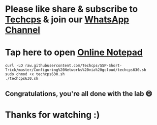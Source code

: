 

# Please like share & subscribe to [Techcps](https://www.youtube.com/@techcps) & join our [WhatsApp Channel](https://whatsapp.com/channel/0029Va9nne147XeIFkXYv71A)

# Tap here to open [Online Notepad](https://www.rapidtables.com/tools/notepad.html#)

```
curl -LO raw.githubusercontent.com/Techcps/GSP-Short-Trick/master/Configuring%20Networks%20via%20gcloud/techcps630.sh
sudo chmod +x techcps630.sh
./techcps630.sh
```

## Congratulations, you're all done with the lab 😄

# Thanks for watching :)
